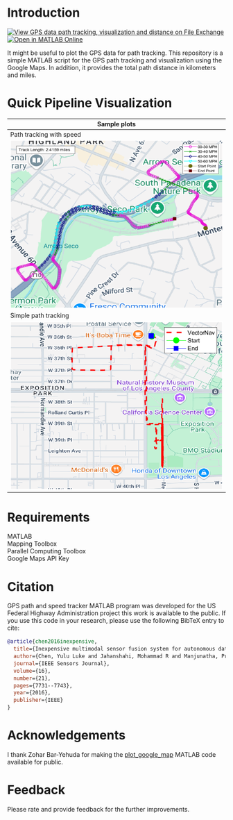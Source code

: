 # Introduction
[![View GPS data path tracking, visualization and distance on File Exchange](https://www.mathworks.com/matlabcentral/images/matlab-file-exchange.svg)](https://www.mathworks.com/matlabcentral/fileexchange/179834-gps-data-path-tracking-visualization-and-distance) [![Open in MATLAB Online](https://www.mathworks.com/images/responsive/global/open-in-matlab-online.svg)](https://matlab.mathworks.com/open/github/v1?repo=preethamam/GPS-Data-Path-Tracking-Visualization)

It might be useful to plot the GPS data for path tracking. This repository is a simple MATLAB script for the GPS path tracking and visualization using the Google Maps. In addition, it provides the total path distance in kilometers and miles.

# Quick Pipeline Visualization
| Sample plots |
| ------------- |
| Path tracking with speed|
| ![](assets/path_speed_plot.png) |
| Simple path tracking |
| ![](assets/path_plot.png) |

# Requirements
MATLAB <br />
Mapping Toolbox <br />
Parallel Computing Toolbox <br />
Google Maps API Key

# Citation
GPS path and speed tracker MATLAB program was developed for the US Federal Highway Administration project this work is available to the public. If you use this code in your research, please use the following BibTeX entry to cite:
```bibtex
@article{chen2016inexpensive,
  title={Inexpensive multimodal sensor fusion system for autonomous data acquisition of road surface conditions},
  author={Chen, Yulu Luke and Jahanshahi, Mohammad R and Manjunatha, Preetham and Gan, WeiPhang and Abdelbarr, Mohamed and Masri, Sami F and Becerik-Gerber, Burcin and Caffrey, John P},
  journal={IEEE Sensors Journal},
  volume={16},
  number={21},
  pages={7731--7743},
  year={2016},
  publisher={IEEE}
}
```

# Acknowledgements
I thank Zohar Bar-Yehuda for making the [plot_google​_map](https://www.mathworks.com/matlabcentral/fileexchange/27627-zoharby-plot_google_map) MATLAB code available for public.

# Feedback
Please rate and provide feedback for the further improvements.

